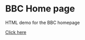 # BBC Home page
<p>HTML demo for the BBC homepage</p>
<a href="https://grizzled-freckle-boysenberry.glitch.me/"> Click here</a>
